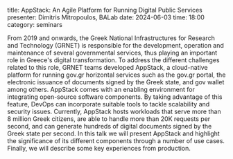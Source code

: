 title: AppStack: An Agile Platform for Running Digital Public Services
presenter: Dimitris Mitropoulos, BALab
date: 2024-06-03
time: 18:00
category: seminars

From 2019 and onwards, the Greek National Infrastructures for Research
and Technology (GRNET) is responsible for the development, operation and
maintenance of several governmental services, thus playing an important
role in Greece's digital transformation. To address the different
challenges related to this role, GRNET teams developed AppStack,
a cloud-native platform for running gov.gr horizontal services such
as the gov.gr portal, the electronic issuance of documents signed by
the Greek state, and gov wallet among others. AppStack comes with an
enabling environment for integrating open-source software components. By
taking advantage of this feature, DevOps can incorporate suitable tools
to tackle scalability and security issues. Currently, AppStack hosts
workloads that serve more than 8 million Greek citizens, are able to
handle more than 20K requests per second, and can generate hundreds of
digital documents signed by the Greek state per second. In this talk we
will present AppStack and highlight the significance of its different
components through a number of use cases. Finally, we will describe some
key experiences from production.
